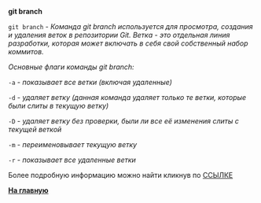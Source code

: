 **git branch**

`git branch` - *Команда git branch используется для просмотра, создания и удаления веток в репозитории Git. Ветка - это отдельная линия разработки, которая может включать в себя свой собственный набор коммитов.*

*Основные флаги команды git branch:*

`-a` - *показывает все ветки (включая удаленные)*

`-d` - *удаляет ветку (данная команда удаляет только те ветки, которые были слиты в текущую ветку)*

`-D` - *удаляет ветку без проверки, были ли все её изменения слиты с текущей веткой*

`-m` - *переименовывает текущую ветку*

`-r` - *показывает все удаленные ветки*


Более подробную информацию можно найти кликнув по [ССЫЛКЕ](https://www.yourtodo.ru/posts/13/#:~:text=10.-,%D0%9A%D0%BE%D0%BC%D0%B0%D0%BD%D0%B4%D0%B0%20git%20branch,-%D0%9A%D0%BE%D0%BC%D0%B0%D0%BD%D0%B4%D0%B0%20git%20branch)




**[На главную](../readme.md)**